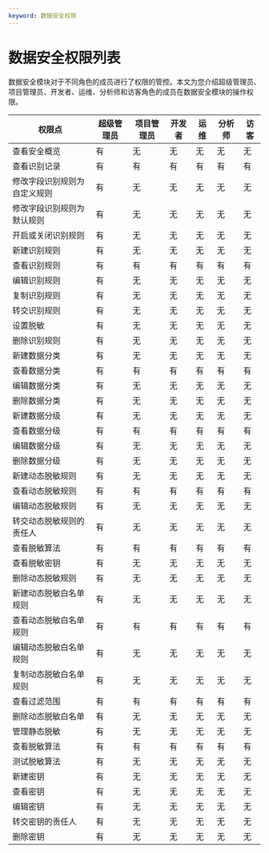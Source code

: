 ```yaml
---
keyword: 数据安全权限
---
```


# 数据安全权限列表

数据安全模块对于不同角色的成员进行了权限的管控。本文为您介绍超级管理员、项目管理员、开发者、运维、分析师和访客角色的成员在数据安全模块的操作权限。

|权限点|超级管理员|项目管理员|开发者|运维|分析师|访客|
|---|-----|-----|---|--|---|--|
|查看安全概览|有|无|无|无|无|无|
|查看识别记录|有|有|有|有|有|有|
|修改字段识别规则为自定义规则|有|无|无|无|无|无|
|修改字段识别规则为默认规则|有|无|无|无|无|无|
|开启或关闭识别规则|有|无|无|无|无|无|
|新建识别规则|有|无|无|无|无|无|
|查看识别规则|有|有|有|有|有|有|
|编辑识别规则|有|无|无|无|无|无|
|复制识别规则|有|无|无|无|无|无|
|转交识别规则|有|无|无|无|无|无|
|设置脱敏|有|无|无|无|无|无|
|删除识别规则|有|无|无|无|无|无|
|新建数据分类|有|无|无|无|无|无|
|查看数据分类|有|有|有|有|有|有|
|编辑数据分类|有|无|无|无|无|无|
|删除数据分类|有|无|无|无|无|无|
|新建数据分级|有|无|无|无|无|无|
|查看数据分级|有|有|有|有|有|有|
|编辑数据分级|有|无|无|无|无|无|
|删除数据分级|有|无|无|无|无|无|
|新建动态脱敏规则|有|无|无|无|无|无|
|查看动态脱敏规则|有|有|有|有|有|有|
|编辑动态脱敏规则|有|无|无|无|无|无|
|转交动态脱敏规则的责任人|有|无|无|无|无|无|
|查看脱敏算法|有|有|有|有|有|有|
|查看脱敏密钥|有|无|无|无|无|无|
|删除动态脱敏规则|有|无|无|无|无|无|
|新建动态脱敏白名单规则|有|无|无|无|无|无|
|查看动态脱敏白名单规则|有|有|有|有|有|有|
|编辑动态脱敏白名单规则|有|无|无|无|无|无|
|复制动态脱敏白名单规则|有|无|无|无|无|无|
|查看过滤范围|有|有|有|有|有|有|
|删除动态脱敏白名单|有|无|无|无|无|无|
|管理静态脱敏|有|无|无|无|无|无|
|查看脱敏算法|有|有|有|有|有|有|
|测试脱敏算法|有|无|无|无|无|无|
|新建密钥|有|无|无|无|无|无|
|查看密钥|有|无|无|无|无|无|
|编辑密钥|有|无|无|无|无|无|
|转交密钥的责任人|有|无|无|无|无|无|
|删除密钥|有|无|无|无|无|无|

